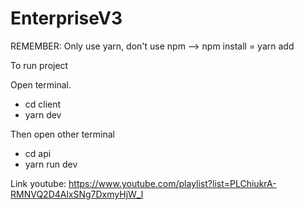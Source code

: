 # EnterpriseV3

REMEMBER: Only use yarn, don't use npm --> npm install = yarn add

To run project

Open terminal.
- cd client 
- yarn dev

Then open other terminal 
- cd api
- yarn run dev

Link youtube: https://www.youtube.com/playlist?list=PLChiukrA-RMNVQ2D4AlxSNg7DxmyHjW_l
